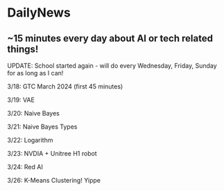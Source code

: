 # DailyNews
~15 minutes every day about AI or tech related things!
---
UPDATE:
School started again - will do every Wednesday, Friday, Sunday for as long as I can!

3/18: GTC March 2024 (first 45 minutes)

3/19: VAE

3/20: Naive Bayes

3/21: Naive Bayes Types

3/22: Logarithm

3/23: NVDIA + Unitree H1 robot

3/24: Red AI

3/26: K-Means Clustering! Yippe
